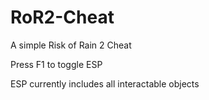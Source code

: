 # RoR2-Cheat
A simple Risk of Rain 2 Cheat

Press F1 to toggle ESP

ESP currently includes all interactable objects
